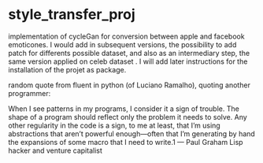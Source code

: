 # style_transfer_proj

implementation of cycleGan for conversion between apple and facebook emoticones.
I would add in subsequent versions, the possibility to add patch for differents possible dataset, and also as an intermediary step, the same version applied on celeb dataset .
I will add later instructions for the installation of the projet as package.




random quote  from fluent in python (of Luciano Ramalho), quoting another programmer: 

When I see patterns in my programs, I consider it a sign of trouble. The shape of a program
should reflect only the problem it needs to solve. Any other regularity in the code is a
sign, to me at least, that I’m using abstractions that aren’t powerful enough—often that
I’m generating by hand the expansions of some macro that I need to write.1
— Paul Graham
 Lisp hacker and venture capitalist
